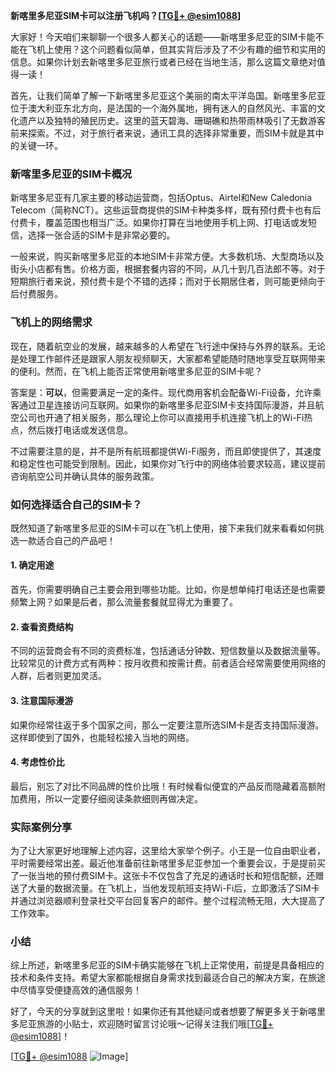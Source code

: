 **新喀里多尼亚SIM卡可以注册飞机吗？[[TG💪+ @esim1088](https://t.me/s/esim1088)]**

大家好！今天咱们来聊聊一个很多人都关心的话题——新喀里多尼亚的SIM卡能不能在飞机上使用？这个问题看似简单，但其实背后涉及了不少有趣的细节和实用的信息。如果你计划去新喀里多尼亚旅行或者已经在当地生活，那么这篇文章绝对值得一读！

首先，让我们简单了解一下新喀里多尼亚这个美丽的南太平洋岛国。新喀里多尼亚位于澳大利亚东北方向，是法国的一个海外属地，拥有迷人的自然风光、丰富的文化遗产以及独特的殖民历史。这里的蓝天碧海、珊瑚礁和热带雨林吸引了无数游客前来探索。不过，对于旅行者来说，通讯工具的选择非常重要，而SIM卡就是其中的关键一环。

### 新喀里多尼亚的SIM卡概况

新喀里多尼亚有几家主要的移动运营商，包括Optus、Airtel和New Caledonia Telecom（简称NCT）。这些运营商提供的SIM卡种类多样，既有预付费卡也有后付费卡，覆盖范围也相当广泛。如果你打算在当地使用手机上网、打电话或发短信，选择一张合适的SIM卡是非常必要的。

一般来说，购买新喀里多尼亚的本地SIM卡非常方便。大多数机场、大型商场以及街头小店都有售。价格方面，根据套餐内容的不同，从几十到几百法郎不等。对于短期旅行者来说，预付费卡是个不错的选择；而对于长期居住者，则可能更倾向于后付费服务。

### 飞机上的网络需求

现在，随着航空业的发展，越来越多的人希望在飞行途中保持与外界的联系。无论是处理工作邮件还是跟家人朋友视频聊天，大家都希望能随时随地享受互联网带来的便利。然而，在飞机上能否正常使用新喀里多尼亚的SIM卡呢？

答案是：**可以**，但需要满足一定的条件。现代商用客机会配备Wi-Fi设备，允许乘客通过卫星连接访问互联网。如果你的新喀里多尼亚SIM卡支持国际漫游，并且航空公司也开通了相关服务，那么理论上你可以直接用手机连接飞机上的Wi-Fi热点，然后拨打电话或发送信息。

不过需要注意的是，并不是所有航班都提供Wi-Fi服务，而且即使提供了，其速度和稳定性也可能受到限制。因此，如果你对飞行中的网络体验要求较高，建议提前咨询航空公司并确认具体的服务政策。

### 如何选择适合自己的SIM卡？

既然知道了新喀里多尼亚的SIM卡可以在飞机上使用，接下来我们就来看看如何挑选一款适合自己的产品吧！

#### 1. 确定用途
首先，你需要明确自己主要会用到哪些功能。比如，你是想单纯打电话还是也需要频繁上网？如果是后者，那么流量套餐就显得尤为重要了。

#### 2. 查看资费结构
不同的运营商会有不同的资费标准，包括通话分钟数、短信数量以及数据流量等。比较常见的计费方式有两种：按月收费和按需计费。前者适合经常需要使用网络的人群，后者则更加灵活。

#### 3. 注意国际漫游
如果你经常往返于多个国家之间，那么一定要注意所选SIM卡是否支持国际漫游。这样即使到了国外，也能轻松接入当地的网络。

#### 4. 考虑性价比
最后，别忘了对比不同品牌的性价比哦！有时候看似便宜的产品反而隐藏着高额附加费用，所以一定要仔细阅读条款细则再做决定。

### 实际案例分享

为了让大家更好地理解上述内容，这里给大家举个例子。小王是一位自由职业者，平时需要经常出差。最近他准备前往新喀里多尼亚参加一个重要会议，于是提前买了一张当地的预付费SIM卡。这张卡不仅包含了充足的通话时长和短信配额，还赠送了大量的数据流量。在飞机上，当他发现航班支持Wi-Fi后，立即激活了SIM卡并通过浏览器顺利登录社交平台回复客户的邮件。整个过程流畅无阻，大大提高了工作效率。

### 小结

综上所述，新喀里多尼亚的SIM卡确实能够在飞机上正常使用，前提是具备相应的技术和条件支持。希望大家都能根据自身需求找到最适合自己的解决方案，在旅途中尽情享受便捷高效的通信服务！

好了，今天的分享就到这里啦！如果你还有其他疑问或者想要了解更多关于新喀里多尼亚旅游的小贴士，欢迎随时留言讨论哦～记得关注我们哦[[TG💪+ @esim1088](https://t.me/s/esim1088)]！

[[TG💪+ @esim1088](https://t.me/s/esim1088) ![Image](https://i.postimg.cc/4NQfJmqS/Snipaste-2025-05-13-00-14-12.png)]